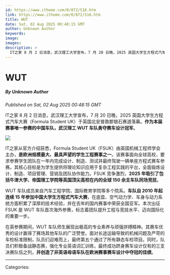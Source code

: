 ```yaml
---
id: https://www.ithome.com/0/872/516.htm
link: https://www.ithome.com/0/872/516.htm
title: WUT
date: Sat, 02 Aug 2025 00:48:15 GMT
author: Unknown Author
keywords: 
image: 
images: 
description: >
  IT之家 8 月 2 日消息，武汉理工大学宣布，7 月 20 日晚，2025 英国大学生方程式汽车大赛（Formula Student UK）于英国北安普敦郡银石赛道落幕。作为本届赛事唯一参赛的中国车队，武汉理工 WUT 车队勇夺赛车设计冠军。IT之家从官方介绍获悉，Formula Student UK（FSUK）由英国机械工程师学会主办，是欧洲规模最大、最具声望的学生工程赛事之一。该赛事面向全球高校，要求参赛学生团队在一年内完成设计、制造、测试并最终驾驶一辆单座方程式赛车参赛。其核心目标是为学生提供将理论知识应用于复杂工程实践的平台，全面锻炼设计、制造、项目管理、营销及团队协作能力。FSUK 竞争激烈，2025 年吸引了包括牛津大学、帝国理工学院等英国顶尖高校在内的全球 150 余支车队同场竞技。WUT 车队成员来自汽车工程学院、国际教育学院等多个院系。车队自 2010 年起连续 15 年参加中国大学生方程式汽车大赛，在底盘、空气动力学、车身与动力系统方面积累了深厚的技术经验，并在去年的国内赛事中荣获全国亚军。本次出征 FSUK 是 WUT 车队首次海外参赛，标志着团队提升工程与竞技水平、迈向国际化的重要一步。在英参赛期间，WUT 车队师生展现出极高的专业素养与顽强拼搏精神。其赛车优秀的设计赢得了赛场其他车队的广泛赞誉。面对长途运输导致的机械问题及严苛的车检标准限制，队员们迎难而上，最终第五个通过了所有静态车检项目。同时，队员们积极备战静态赛，强化专业英语词汇训练，最终成功跻身赛车设计仅有的三支决赛队伍之列，并创造了非英语母语车队在欧洲赛事赛车设计中夺冠的佳绩。
---
```

# WUT
##### By Unknown Author
_Published on Sat, 02 Aug 2025 00:48:15 GMT_

IT之家 8 月 2 日消息，武汉理工大学宣布，7 月 20 日晚，2025 英国大学生方程式汽车大赛（Formula Student UK）于英国北安普敦郡银石赛道落幕。**作为本届赛事唯一参赛的中国车队，武汉理工 WUT 车队勇夺赛车设计冠军**。

![](https://img.ithome.com/newsuploadfiles/2025/8/25d72e1a-d544-4fd8-a32f-9115d1a600b7.jpg?x-bce-process=image/format,f_auto)

IT之家从官方介绍获悉，Formula Student UK（FSUK）由英国机械工程师学会主办，**是欧洲规模最大、最具声望的学生工程赛事之一**。该赛事面向全球高校，要求参赛学生团队在一年内完成设计、制造、测试并最终驾驶一辆单座方程式赛车参赛。其核心目标是为学生提供将理论知识应用于复杂工程实践的平台，全面锻炼设计、制造、项目管理、营销及团队协作能力。FSUK 竞争激烈，**2025 年吸引了包括牛津大学、帝国理工学院等英国顶尖高校在内的全球 150 余支车队同场竞技**。

WUT 车队成员来自汽车工程学院、国际教育学院等多个院系。**车队自 2010 年起连续 15 年参加中国大学生方程式汽车大赛**，在底盘、空气动力学、车身与动力系统方面积累了深厚的技术经验，并在去年的国内赛事中荣获全国亚军。本次出征 FSUK 是 WUT 车队首次海外参赛，标志着团队提升工程与竞技水平、迈向国际化的重要一步。

在英参赛期间，WUT 车队师生展现出极高的专业素养与顽强拼搏精神。其赛车优秀的设计赢得了赛场其他车队的广泛赞誉。面对长途运输导致的机械问题及严苛的车检标准限制，队员们迎难而上，最终第五个通过了所有静态车检项目。同时，队员们积极备战静态赛，强化专业英语词汇训练，最终成功跻身赛车设计仅有的三支决赛队伍之列，**并创造了非英语母语车队在欧洲赛事赛车设计中夺冠的佳绩**。

---
Categories: 